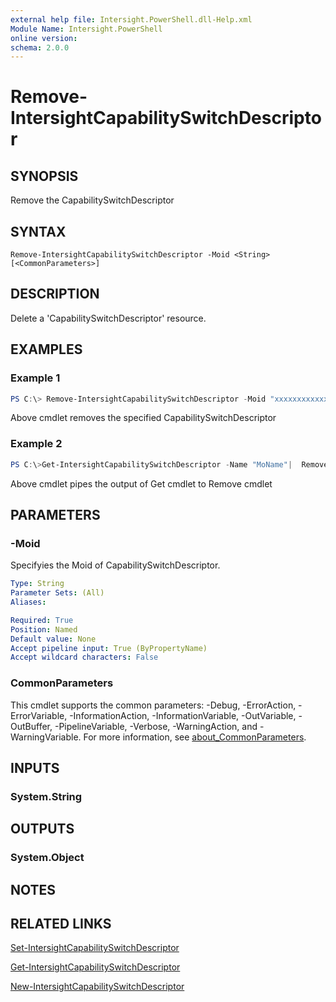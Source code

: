 ```yaml
---
external help file: Intersight.PowerShell.dll-Help.xml
Module Name: Intersight.PowerShell
online version:
schema: 2.0.0
---
```


# Remove-IntersightCapabilitySwitchDescriptor

## SYNOPSIS
Remove the CapabilitySwitchDescriptor

## SYNTAX

```
Remove-IntersightCapabilitySwitchDescriptor -Moid <String> [<CommonParameters>]
```

## DESCRIPTION
Delete a &apos;CapabilitySwitchDescriptor&apos; resource.

## EXAMPLES

### Example 1
```powershell
PS C:\> Remove-IntersightCapabilitySwitchDescriptor -Moid "xxxxxxxxxxxxxxxxxxxxxxxxxxx"
```
Above cmdlet removes the specified CapabilitySwitchDescriptor 

### Example 2
```powershell
PS C:\>Get-IntersightCapabilitySwitchDescriptor -Name "MoName"|  Remove-IntersightCapabilitySwitchDescriptor
```
Above cmdlet pipes the output of Get cmdlet to Remove cmdlet

## PARAMETERS

### -Moid
Specifyies the Moid of CapabilitySwitchDescriptor.

```yaml
Type: String
Parameter Sets: (All)
Aliases:

Required: True
Position: Named
Default value: None
Accept pipeline input: True (ByPropertyName)
Accept wildcard characters: False
```

### CommonParameters
This cmdlet supports the common parameters: -Debug, -ErrorAction, -ErrorVariable, -InformationAction, -InformationVariable, -OutVariable, -OutBuffer, -PipelineVariable, -Verbose, -WarningAction, and -WarningVariable. For more information, see [about_CommonParameters](http://go.microsoft.com/fwlink/?LinkID=113216).

## INPUTS

### System.String

## OUTPUTS

### System.Object
## NOTES

## RELATED LINKS

[Set-IntersightCapabilitySwitchDescriptor](./Set-IntersightCapabilitySwitchDescriptor.md)

[Get-IntersightCapabilitySwitchDescriptor](./Get-IntersightCapabilitySwitchDescriptor.md)

[New-IntersightCapabilitySwitchDescriptor](./New-IntersightCapabilitySwitchDescriptor.md)

